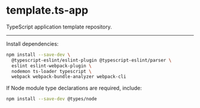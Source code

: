 # template.ts-app

TypeScript application template repository.

---

Install dependencies:

```sh
npm install --save-dev \
  @typescript-eslint/eslint-plugin @typescript-eslint/parser \
  eslint eslint-webpack-plugin \
  nodemon ts-loader typescript \
  webpack webpack-bundle-analyzer webpack-cli
```

If Node module type declarations are required, include:

```sh
npm install --save-dev @types/node
```
